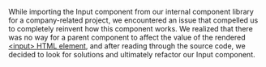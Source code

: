 While importing the Input component from our internal component library for a company-related project, we encountered an issue that compelled us to completely reinvent how this component works. We realized that there was no way for a parent component to affect the value of the rendered [\<input\> HTML element](https://developer.mozilla.org/en-US/docs/Web/HTML/Element/Input), and after reading through the source code, we decided to look for solutions and ultimately refactor our Input component.